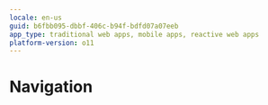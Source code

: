 ```yaml
---
locale: en-us
guid: b6fbb095-dbbf-406c-b94f-bdfd07a07eeb
app_type: traditional web apps, mobile apps, reactive web apps
platform-version: o11
---
```


# Navigation

